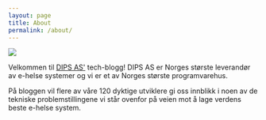 ```yaml
---
layout: page
title: About
permalink: /about/
---
```


![](/img/about.jpg)

Velkommen til [DIPS AS'](http://dips.no) tech-blogg! DIPS AS er Norges største leverandør av e-helse systemer og vi er et av Norges største programvarehus. 

På bloggen vil flere av våre 120 dyktige utviklere gi oss innblikk i noen av de tekniske problemstillingene vi står ovenfor på veien mot å lage verdens beste e-helse system.
